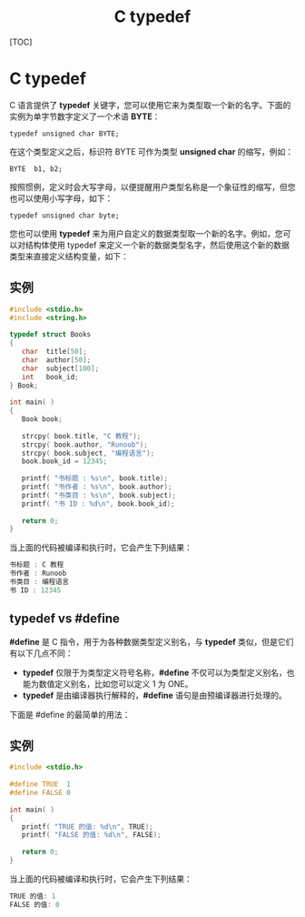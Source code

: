 <center><h1>C typedef</h1></center>








[TOC]

# C typedef

C 语言提供了 **typedef** 关键字，您可以使用它来为类型取一个新的名字。下面的实例为单字节数字定义了一个术语 **BYTE**：

```
typedef unsigned char BYTE;
```

在这个类型定义之后，标识符 BYTE 可作为类型 **unsigned char** 的缩写，例如：

```
BYTE  b1, b2;
```

按照惯例，定义时会大写字母，以便提醒用户类型名称是一个象征性的缩写，但您也可以使用小写字母，如下：

```
typedef unsigned char byte;
```

您也可以使用 **typedef** 来为用户自定义的数据类型取一个新的名字。例如，您可以对结构体使用 typedef 来定义一个新的数据类型名字，然后使用这个新的数据类型来直接定义结构变量，如下：

## 实例

```c
#include <stdio.h>
#include <string.h>
 
typedef struct Books
{
   char  title[50];
   char  author[50];
   char  subject[100];
   int   book_id;
} Book;
 
int main( )
{
   Book book;
 
   strcpy( book.title, "C 教程");
   strcpy( book.author, "Runoob"); 
   strcpy( book.subject, "编程语言");
   book.book_id = 12345;
 
   printf( "书标题 : %s\n", book.title);
   printf( "书作者 : %s\n", book.author);
   printf( "书类目 : %s\n", book.subject);
   printf( "书 ID : %d\n", book.book_id);
 
   return 0;
}
```

当上面的代码被编译和执行时，它会产生下列结果：

```c
书标题 : C 教程
书作者 : Runoob
书类目 : 编程语言
书 ID : 12345
```

## typedef vs #define

**#define** 是 C 指令，用于为各种数据类型定义别名，与 **typedef** 类似，但是它们有以下几点不同：

- **typedef** 仅限于为类型定义符号名称，**#define** 不仅可以为类型定义别名，也能为数值定义别名，比如您可以定义 1 为 ONE。
- **typedef** 是由编译器执行解释的，**#define** 语句是由预编译器进行处理的。

下面是 #define 的最简单的用法：

## 实例

```c
#include <stdio.h>
 
#define TRUE  1
#define FALSE 0
 
int main( )
{
   printf( "TRUE 的值: %d\n", TRUE);
   printf( "FALSE 的值: %d\n", FALSE);
 
   return 0;
}
```

当上面的代码被编译和执行时，它会产生下列结果：

```c
TRUE 的值: 1
FALSE 的值: 0
```